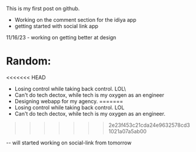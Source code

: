 This is my first post on github.
- Working on the comment section for the idiya app
- getting started with social link app


11/16/23 - working on getting better at design

# Random: 
<<<<<<< HEAD
- Losing control while taking back control. LOL\
- Can't do tech dectox, while tech is my oxygen as an engineer
- Designing webapp for my agency.
=======
- Losing control while taking back control. LOL
- Can't do tech dectox, while tech is my oxygen as an engineer.
>>>>>>> 2e23f453c21cda24e9632578cd31021a07a5ab00

-- will started working on social-link from tomorrow


